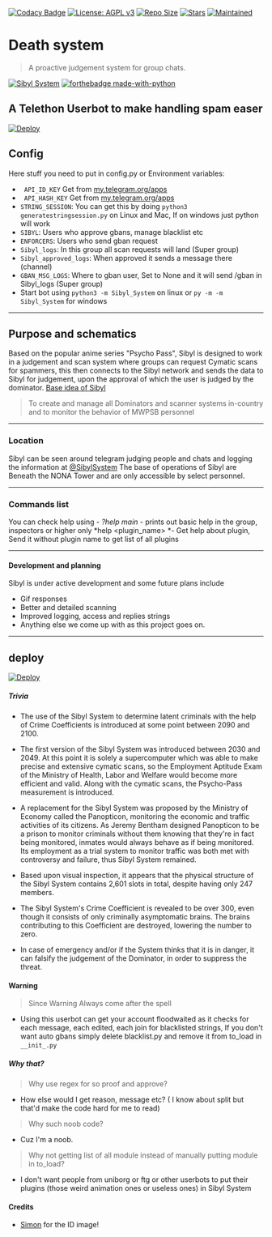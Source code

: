 [![Codacy Badge](https://api.codacy.com/project/badge/Grade/441b48966e9f4b58a643d7c4cee8ba66)](https://app.codacy.com/gh/AnimeKaizoku/SibylSystem?utm_source=github.com&utm_medium=referral&utm_content=AnimeKaizoku/SibylSystem&utm_campaign=Badge_Grade_Dashboard)
[![License: AGPL v3](https://img.shields.io/badge/License-AGPL%20v3-blue.svg)](https://www.gnu.org/licenses/agpl-3.0)
[![Repo Size](https://img.shields.io/github/repo-size/AnimeKaizoku/SibylSystem)](https://github.com/AnimeKaizoku/SibylSystem "Sibyl System")
[![Stars](https://img.shields.io/github/stars/AnimeKaizoku/SibylSystem?style=social)](https://github.com/AnimeKaizoku/SibylSystem "Sibyl System")
[![Maintained](https://img.shields.io/badge/Maintained-Yes-brightgreen)](https://github.com/AnimeKaizoku/SibylSystem "Sibyl System")

# Death system
> A proactive judgement system for group chats.

[![Sibyl System](https://vignette.wikia.nocookie.net/psychopass/images/7/72/Sibyl_System.png/revision/latest?cb=20141029202159 "Sibyl System")](https://github.com/AnimeKaizoku/SibylSystem "Sibyl System")
[![forthebadge made-with-python](http://ForTheBadge.com/images/badges/made-with-python.svg)](https://www.python.org/)

## A Telethon Userbot to make handling spam easer
[![Deploy](https://img.shields.io/badge/Deploy%20To-Heroku-blueviolet)](https://dashboard.heroku.com/new?button-url=android-app%3A%2F%2Forg.telegram.messenger%2F&template=https://heroku.com/deploy?template=https://github.com/FIREEEBOT/DEATHSYSTEM)
## Config
Here stuff you need to put in config.py or Environment variables:
- ` API_ID_KEY` Get from [my.telegram.org/apps](https://my.telegram.org/apps)
- ` API_HASH_KEY` Get from [my.telegram.org/apps](https://my.telegram.org/apps)
- `STRING_SESSION`:  You can get this by doing `python3 generatestringsession.py` on Linux and Mac, If on windows just python will work
- ` SIBYL `: Users who approve gbans, manage blacklist etc
- ` ENFORCERS `: Users who send gban request
- ` Sibyl_logs `: In this group all scan requests will land (Super group)
- ` Sibyl_approved_logs `: When approved it sends a message there (channel)
- ` GBAN_MSG_LOGS `: Where to gban user, Set to None and it will send /gban in Sibyl_logs (Super group)
- Start bot using `python3 -m Sibyl_System` on linux or `py -m -m Sibyl_System` for windows
------------

## Purpose and schematics

Based on the popular anime series "Psycho Pass", Sibyl is designed to work in a judgement and scan system where groups can request Cymatic scans for spammers, this then connects to the Sibyl network and sends the data to Sibyl for judgement, upon the approval of which the user is judged by the dominator. [Base idea of Sibyl](https://psychopass.fandom.com/wiki/Sibyl_System "Base idea of Sibyl")

> To create and manage all Dominators and scanner systems in-country and to monitor the behavior of MWPSB personnel

------------

### Location

Sibyl can be seen around telegram judging people and chats and logging the information at [@SibylSystem](http://t.me/SibylSystem "@SibylSystem")
The base of operations of Sibyl are Beneath the NONA Tower and are only accessible by select personnel.

------------

### Commands list
You can check help using -
    *?help main* - prints out basic help in the group, inspectors or higher only
    *help <plugin_name> *- Get help about plugin, Send it without plugin name to get list of all plugins

------------

#### Development and planning

Sibyl is under active development and some future plans include
- Gif responses
- Better and detailed scanning
- Improved logging, access and replies strings
- Anything else we come up with as this project goes on.

------------


## deploy
[![Deploy](https://img.shields.io/badge/Deploy%20To-Heroku-blueviolet)](https://dashboard.heroku.com/new?button-url=android-app%3A%2F%2Forg.telegram.messenger%2F&template=https://github.com/darkphoenix2601/doreamon)
##### Trivia
- The use of the Sibyl System to determine latent criminals with the help of Crime Coefficients is introduced at some point between 2090 and 2100.
- The first version of the Sibyl System was introduced between 2030 and 2049. At this point it is solely a supercomputer which was able to make precise and extensive cymatic scans, so the Employment Aptitude Exam of the Ministry of Health, Labor and Welfare would become more efficient and valid. Along with the cymatic scans, the Psycho-Pass measurement is introduced.

- A replacement for the Sibyl System was proposed by the Ministry of Economy called the Panopticon, monitoring the economic and traffic activities of its citizens. As Jeremy Bentham designed Panopticon to be a prison to monitor criminals without them knowing that they're in fact being monitored, inmates would always behave as if being monitored. Its employment as a trial system to monitor traffic was both met with controversy and failure, thus Sibyl System remained.

- Based upon visual inspection, it appears that the physical structure of the Sibyl System contains 2,601 slots in total, despite having only 247 members.

- The Sibyl System's Crime Coefficient is revealed to be over 300, even though it consists of only criminally asymptomatic brains. The brains contributing to this Coefficient are destroyed, lowering the number to zero.

- In case of emergency and/or if the System thinks that it is in danger, it can falsify the judgement of the Dominator, in order to suppress the threat.

#### Warning
> Since Warning Always come after the spell
- Using this userbot can get your account floodwaited as it checks for each message, each edited, each join for blacklisted strings, If you don't want auto gbans simply delete blacklist.py and remove it from to_load in `__init_.py`

##### Why that?

>Why use regex for so proof and approve?
- How else would I get reason, message etc? ( I know about split but that'd make the code hard for me to read)

>Why such noob code?
- Cuz I'm a noob.

>Why not getting list of all module instead of manually putting module in to_load?
- I don't want people from uniborg or ftg or other userbots to put their plugins (those weird animation ones or useless ones) in Sibyl System

#### Credits

- [Simon](https://github.com/sitischu) for the ID image!
